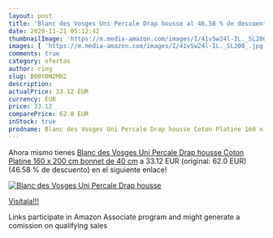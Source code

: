 ```yaml
---
layout: post
title: 'Blanc des Vosges Uni Percale Drap housse al 46.58 % de descuento'
date: 2020-11-21 05:12:42
thumbnailImage: 'https://m.media-amazon.com/images/I/41vSw24l-IL._SL200_.jpg'
images: [ 'https://m.media-amazon.com/images/I/41vSw24l-IL._SL200_.jpg' ]
comments: true
category: ofertas
author: ring
slug: B00Y0N2MH2
description:
actualPrice: 33.12 EUR
currency: EUR
price: 33.12
comparePrice: 62.0 EUR
inStock: true
prodname: Blanc des Vosges Uni Percale Drap housse Coton Platine 160 x 200 cm bonnet de 40 cm
---
```


Ahora mismo tienes [Blanc des Vosges Uni Percale Drap housse Coton Platine 160 x 200 cm bonnet de 40 cm](https://www.amazon.fr/dp/B00Y0N2MH2/?tag=tolees0d-21) a 33.12 EUR (original: 62.0 EUR) (46.58 %  de descuento) en el siguiente enlace!

[![Blanc des Vosges Uni Percale Drap housse](https://m.media-amazon.com/images/I/41vSw24l-IL._SL200_.jpg)](https://www.amazon.fr/dp/B00Y0N2MH2/?tag=tolees0d-21)

[Visítala!!!](https://www.amazon.fr/dp/B00Y0N2MH2/?tag=tolees0d-21)

Links participate in Amazon Associate program and might generate a comission on qualifying sales
